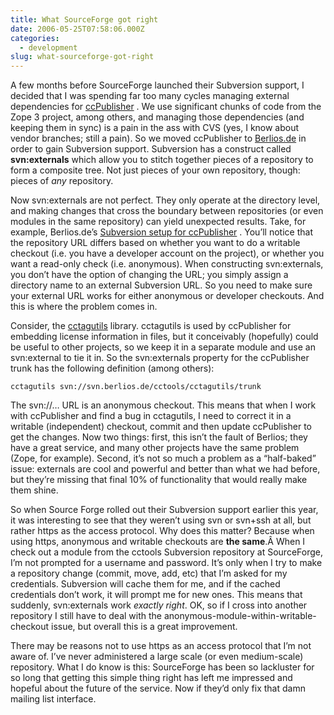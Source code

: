 ```yaml
---
title: What SourceForge got right
date: 2006-05-25T07:58:06.000Z
categories:
  - development
slug: what-sourceforge-got-right
---
```

A few months before SourceForge launched their Subversion support, I decided that I was spending far too many cycles managing external dependencies for [ccPublisher][1] . We use significant chunks of code from the Zope 3 project, among others, and managing those dependencies (and keeping them in sync) is a pain in the ass with CVS (yes, I know about vendor branches; still a pain). So we moved ccPublisher to [Berlios.de][2]  in order to gain Subversion support. Subversion has a construct called **svn:externals** which allow you to stitch together pieces of a repository to form a composite tree. Not just pieces of your own repository, though: pieces of _any_ repository.

Now svn:externals are not perfect. They only operate at the directory level, and making changes that cross the boundary between repositories (or even modules in the same repository) can yield unexpected results. Take, for example, Berlios.de’s [Subversion setup for ccPublisher][3] . You’ll notice that the repository URL differs based on whether you want to do a writable checkout (i.e. you have a developer account on the project), or whether you want a read-only check (i.e. anonymous). When constructing svn:externals, you don’t have the option of changing the URL; you simply assign a directory name to an external Subversion URL. So you need to make sure your external URL works for either anonymous or developer checkouts. And this is where the problem comes in.

Consider, the [cctagutils][4]  library. cctagutils is used by ccPublisher for embedding license information in files, but it conceivably (hopefully) could be useful to other projects, so we keep it in a separate module and use an svn:external to tie it in. So the svn:externals property for the ccPublisher trunk has the following definition (among others):

`cctagutils svn://svn.berlios.de/cctools/cctagutils/trunk`

The svn://&#8230; URL is an anonymous checkout. This means that when I work with ccPublisher and find a bug in cctagutils, I need to correct it in a writable (independent) checkout, commit and then update ccPublisher to get the changes. Now two things: first, this isn’t the fault of Berlios; they have a great service, and many other projects have the same problem (Zope, for example). Second, it’s not so much a problem as a “half-baked” issue: externals are cool and powerful and better than what we had before, but they’re missing that final 10% of functionality that would really make them shine.

So when Source Forge rolled out their Subversion support earlier this year, it was interesting to see that they weren’t using svn or svn+ssh at all, but rather https as the access protocol. Why does this matter? Because when using https, anonymous and writable checkouts are **the same**.Â  When I check out a module from the cctools Subversion repository at SourceForge, I’m not prompted for a username and password. It’s only when I try to make a repository change (commit, move, add, etc) that I’m asked for my credentials. Subversion will cache them for me, and if the cached credentials don’t work, it will prompt me for new ones. This means that suddenly, svn:externals work _exactly right_. OK, so if I cross into another repository I still have to deal with the anonymous-module-within-writable-checkout issue, but overall this is a great improvement.

There may be reasons not to use https as an access protocol that I’m not aware of. I’ve never administered a large scale (or even medium-scale) repository. What I do know is this: SourceForge has been so lackluster for so long that getting this simple thing right has left me impressed and hopeful about the future of the service. Now if they’d only fix that damn mailing list interface.



 [1]: http://wiki.creativecommons.org/CcPublisher
 [2]: http://developer.berlios.de/projects/cctools
 [3]: http://developer.berlios.de/svn/?group_id=5272
 [4]: http://svn.berlios.de/viewcvs/cctools/cctagutils/
